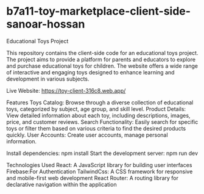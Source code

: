 # b7a11-toy-marketplace-client-side-sanoar-hossan


Educational Toys Project


This repository contains the client-side code for an educational toys project. The project aims to provide a platform for parents and educators to explore and purchase educational toys for children. The website offers a wide range of interactive and engaging toys designed to enhance learning and development in various subjects.

Live Website: https://toy-client-316c8.web.app/

Features
Toys Catalog: Browse through a diverse collection of educational toys, categorized by subject, age group, and skill level.
Product Details: View detailed information about each toy, including descriptions, images, price, and customer reviews.
Search Functionality: Easily search for specific toys or filter them based on various criteria to find the desired products quickly.
User Accounts: Create user accounts,  manage personal information.


Install dependencies: npm install
Start the development server: npm run dev

Technologies Used
React: A JavaScript library for building user interfaces
Firebase:For Authentication
TailwindCss: A CSS framework for responsive and mobile-first web development
React Router: A routing library for declarative navigation within the application